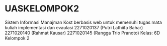 # UASKELOMPOK2
Sistem Informasi Manajman Kost berbasis web untuk memenuhi tugas mata kuliah implementasi dan evaulasi
2271020137 (Putri Lathiifa Bahar)
2271020140 (Rahmat Kausar)
2271020145 (Rangga Trio Pranoto)
Kelas: 6D
Kelompok 2
